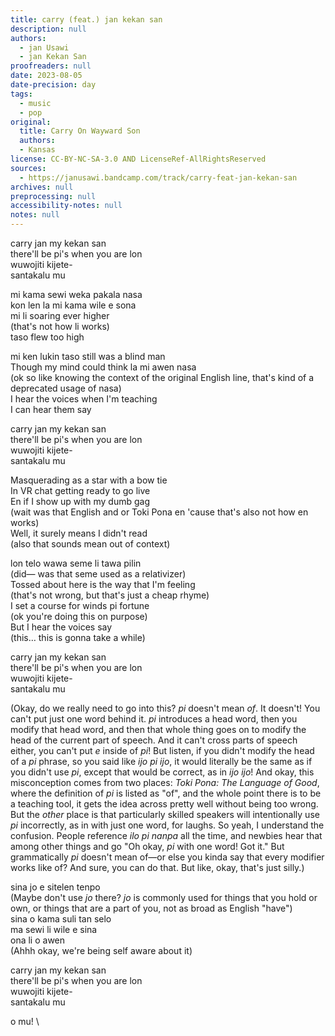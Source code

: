 ```yaml
---
title: carry (feat.) jan kekan san
description: null
authors:
  - jan Usawi
  - jan Kekan San
proofreaders: null
date: 2023-08-05
date-precision: day
tags:
  - music
  - pop
original:
  title: Carry On Wayward Son
  authors:
  - Kansas
license: CC-BY-NC-SA-3.0 AND LicenseRef-AllRightsReserved
sources:
  - https://janusawi.bandcamp.com/track/carry-feat-jan-kekan-san
archives: null
preprocessing: null
accessibility-notes: null
notes: null
---
```


carry jan my kekan san  \
there'll be pi's when you are lon  \
wuwojiti kijete-  \
santakalu mu

mi kama sewi weka pakala nasa   \
kon len la mi kama wile e sona  \
mi li soaring ever higher  \
(that's not how li works)  \
taso flew too high

mi ken lukin taso still was a blind man  \
Though my mind could think la mi awen nasa  \
(ok so like knowing the context of the original English line, that's kind of a deprecated usage of nasa)  \
I hear the voices when I'm teaching  \
I can hear them say

carry jan my kekan san  \
there'll be pi's when you are lon  \
wuwojiti kijete-  \
santakalu mu

Masquerading as a star with a bow tie  \
In VR chat getting ready to go live  \
En if I show up with my dumb gag  \
(wait was that English and or Toki Pona en 'cause that's also not how en works)  \
Well, it surely means I didn't read  \
(also that sounds mean out of context)

lon telo wawa seme li tawa pilin  \
(did— was that seme used as a relativizer)  \
Tossed about here is the way that I'm feeling  \
(that's not wrong, but that's just a cheap rhyme)  \
I set a course for winds pi fortune  \
(ok you're doing this on purpose)  \
But I hear the voices say  \
(this… this is gonna take a while)

carry jan my kekan san  \
there'll be pi's when you are lon  \
wuwojiti kijete-  \
santakalu mu

(Okay, do we really need to go into this? *pi* doesn't mean *of*. It doesn't! You can't put just one word behind it. *pi* introduces a head word, then you modify that head word, and then that whole thing goes on to modify the head of the current part of speech. And it can't cross parts of speech either, you can't put *e* inside of *pi*! But listen, if you didn't modify the head of a *pi* phrase, so you said like *ijo pi ijo*, it would literally be the same as if you didn't use *pi*, except that would be correct, as in *ijo ijo*! And okay, this misconception comes from two places: *Toki Pona: The Language of Good*, where the definition of *pi* is listed as "of", and the whole point there is to be a teaching tool, it gets the idea across pretty well without being too wrong. But the *other* place is that particularly skilled speakers will intentionally use *pi* incorrectly, as in with just one word, for laughs. So yeah, I understand the confusion. People reference *ilo pi nanpa* all the time, and newbies hear that among other things and go "Oh okay, *pi* with one word! Got it." But grammatically *pi* doesn't mean of—or else you kinda say that every modifier works like of? And sure, you can do that. But like, okay, that's just silly.)

sina jo e sitelen tenpo  \
(Maybe don't use *jo* there? *jo* is commonly used for things that you hold or own, or things that are a part of you, not as broad as English "have")  \
sina o kama suli tan selo  \
ma sewi li wile e sina  \
ona li o awen  \
(Ahhh okay, we're being self aware about it)

carry jan my kekan san  \
there'll be pi's when you are lon  \
wuwojiti kijete-  \
santakalu mu

o mu!  \
